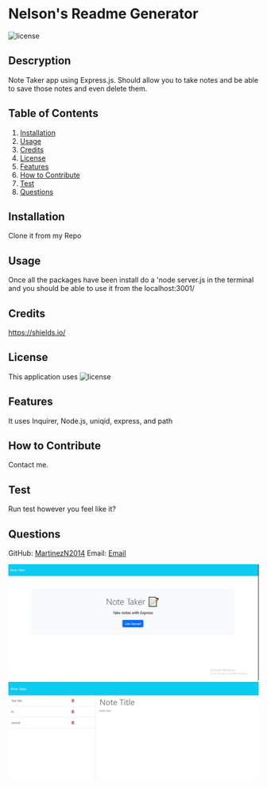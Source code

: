 # Nelson's Readme Generator

![license](https://img.shields.io/badge/license-MIT-blue)

## Descryption

Note Taker app using Express.js. Should allow you to take notes and be able to save those notes and even delete them.

## Table of Contents

1. [Installation](#installation)
2. [Usage](#usage)
3. [Credits](#credits)
4. [License](#license)
5. [Features](#features)
6. [How to Contribute](#contribute)
7. [Test](#test)
8. [Questions](#questions)

## Installation

Clone it from my Repo

## Usage

Once all the packages have been install do a 'node server.js in the terminal and you should be able to use it from the localhost:3001/

## Credits

https://shields.io/

## License

This application uses ![license](https://img.shields.io/badge/license-MIT-blue)

## Features

It uses Inquirer, Node.js, uniqid, express, and path

## How to Contribute

Contact me.

## Test

Run test however you feel like it?

## Questions

GitHub: [MartinezN2014](https://github.com/MartinezN2014/NelsonsNoteTaker)
Email: [Email](2014nmartinez@gmail.com)

![Getiing-Started](./images/get-started.jpg)
![Notes](./images/notes.jpg)
